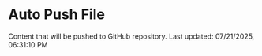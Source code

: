 # Auto Push File

Content that will be pushed to GitHub repository.
Last updated: 07/21/2025, 06:31:10 PM